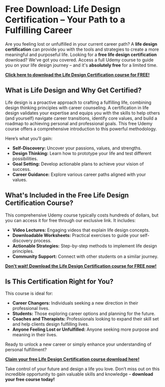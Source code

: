 # Free Download: Life Design Certification – Your Path to a Fulfilling Career

Are you feeling lost or unfulfilled in your current career path? A **life design certification** can provide you with the tools and strategies to create a more meaningful and purposeful life. Looking for a **free life design certification** download? We've got you covered. Access a full Udemy course to guide you on your life design journey – and it's **absolutely free** for a limited time.

[**Click here to download the Life Design Certification course for FREE!**](https://udemywork.com/life-design-certification)

## What is Life Design and Why Get Certified?

Life design is a proactive approach to crafting a fulfilling life, combining design thinking principles with career counseling. A certification in life design validates your expertise and equips you with the skills to help others (and yourself) navigate career transitions, identify core values, and build a roadmap to achieving personal and professional goals. This free Udemy course offers a comprehensive introduction to this powerful methodology.

Here’s what you’ll gain:

*   **Self-Discovery:** Uncover your passions, values, and strengths.
*   **Design Thinking:** Learn how to prototype your life and test different possibilities.
*   **Goal Setting:** Develop actionable plans to achieve your vision of success.
*   **Career Guidance:** Explore various career paths aligned with your values.

## What's Included in the Free Life Design Certification Course?

This comprehensive Udemy course typically costs hundreds of dollars, but you can access it for free through our exclusive link. It includes:

*   **Video Lectures:** Engaging videos that explain life design concepts.
*   **Downloadable Worksheets:** Practical exercises to guide your self-discovery process.
*   **Actionable Strategies:** Step-by-step methods to implement life design principles.
*   **Community Support:** Connect with other students on a similar journey.

[**Don't wait! Download the Life Design Certification course for FREE now!**](https://udemywork.com/life-design-certification)

## Is This Certification Right for You?

This course is ideal for:

*   **Career Changers:** Individuals seeking a new direction in their professional lives.
*   **Students:** Those exploring career options and planning for the future.
*   **Coaches and Therapists:** Professionals looking to expand their skill set and help clients design fulfilling lives.
*   **Anyone Feeling Lost or Unfulfilled:** Anyone seeking more purpose and meaning in their lives.

Ready to unlock a new career or simply enhance your understanding of personal fulfillment?

[**Claim your free Life Design Certification course download here!**](https://udemywork.com/life-design-certification)

Take control of your future and design a life you love. Don’t miss out on this incredible opportunity to gain valuable skills and knowledge – **download your free course today!**
